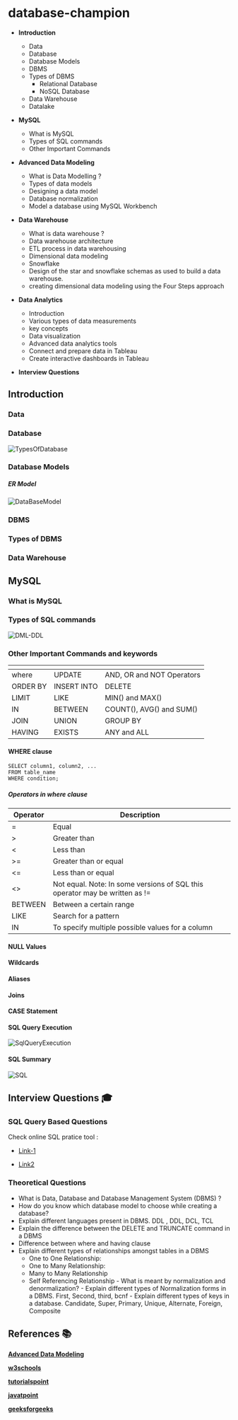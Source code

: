 # database-champion

- **Introduction**
   - Data
   - Database
   - Database Models
   - DBMS
   - Types of DBMS
     - Relational Database
     - NoSQL Database
   - Data Warehouse
   - Datalake 
        
- **MySQL**
  - What is MySQL
  - Types of SQL commands
  - Other Important Commands
 
- **Advanced Data Modeling**
   - What is Data Modelling ?
   - Types of data models
   - Designing a data model
   - Database normalization
   - Model a database using MySQL Workbench
     
- **Data Warehouse**
  - What is data warehouse ?
  - Data warehouse architecture
  - ETL process in data warehousing
  - Dimensional data modeling 
  - Snowflake
  - Design of the star and snowflake schemas as used to build a data warehouse.
  - creating dimensional data modeling using the Four Steps approach
 
- **Data Analytics**
   - Introduction
   - Various types of data measurements
   - key concepts
   - Data visualization
   - Advanced data analytics tools
   - Connect and prepare data in Tableau
   - Create interactive dashboards in Tableau

- **Interview Questions**

## Introduction

### Data

### Database

![TypesOfDatabase](https://github.com/vandnasharma90/database-champion/assets/137639055/d59b70d9-8824-449e-8a85-b54cdd057ed1)


### Database Models

##### ER Model


![DataBaseModel](https://github.com/vandnasharma90/database-champion/assets/137639055/29f43652-ff32-4798-93ef-3a9ba35af7d6)


### DBMS

### Types of DBMS




### Data Warehouse

## MySQL

### What is MySQL
### Types of SQL commands


![DML-DDL](https://github.com/vandnasharma90/database-champion/assets/137639055/1ab4ffd4-6816-44b2-a066-f26f640ac3d4)

### Other Important Commands and keywords

|  <!-- -->   | <!-- -->     | <!-- -->     |
| ------------| -----------  | ------------ |
| where       | UPDATE       | AND, OR and NOT Operators  |
| ORDER BY    | INSERT INTO  | DELETE                     |
| LIMIT       | LIKE         | MIN() and MAX()            |
| IN          | BETWEEN      | COUNT(), AVG() and SUM()   |
| JOIN        | UNION        | GROUP BY                   |
| HAVING      | EXISTS       | ANY and ALL                |

  
#### WHERE clause

```
SELECT column1, column2, ...
FROM table_name
WHERE condition;
```
##### Operators in where clause

|  Operator        | Description   |
| ---------------- | --------------|
| =                |  Equal        | 
| >                |  Greater than    | 
| <                |  Less than    | 
| >=               |  Greater than or equal    | 
| <=               |  Less than or equal    | 
| <>               |  Not equal. Note: In some versions of SQL this operator may be written as !=    | 
| BETWEEN          |  Between a certain range    | 
| LIKE             |  Search for a pattern    | 
| IN               |  To specify multiple possible values for a column    | 

#### NULL Values

#### Wildcards

#### Aliases

#### Joins



#### CASE Statement

#### SQL Query Execution

![SqlQueryExecution](https://github.com/vandnasharma90/database-champion/assets/137639055/32593544-f6ed-4ef8-bd72-0b2915955bc8)


#### SQL Summary

![SQL](https://github.com/vandnasharma90/database-champion/assets/137639055/fad0e440-1d48-4afd-b598-12425726a412)

## Interview Questions 🎓

### SQL Query Based Questions

Check online SQL pratice tool : 

- [Link-1](https://www.kdnuggets.com/2023/01/7-best-platforms-practice-sql.html)

- [Link2](https://medium.com/@meenakshi052003/choose-the-best-platforms-to-practice-sql-online-075358b3051e)

      


### Theoretical Questions

   - What is Data, Database and Database Management System (DBMS) ?
   - How do you know which database model to choose while creating a database?
   - Explain different languages present in DBMS. DDL , DDL, DCL, TCL
   - Explain the difference between the DELETE and TRUNCATE command in a DBMS
   - Difference between where and having clause
   - Explain different types of relationships amongst tables in a DBMS
      - One to One Relationship:
      - One to Many Relationship:
      - Many to Many Relationship
      - Self Referencing Relationship
    - What is meant by normalization and denormalization?
    - Explain different types of Normalization forms in a DBMS. First, Second, third, bcnf
    - Explain different types of keys in a database. Candidate, Super, Primary, Unique, Alternate, Foreign, Composite
    
 


## References  📚

   **[Advanced Data Modeling](https://www.coursera.org/learn/advanced-data-modeling)**

   **[w3schools](https://www.w3schools.com/mysql/mysql_where.asp)**
   
   **[tutorialspoint](https://www.tutorialspoint.com/dbms/index.htm)**
   
   **[javatpoint](https://www.javatpoint.com/dbms-tutorial)**
   
   **[geeksforgeeks](https://www.geeksforgeeks.org/dbms/?ref=ghm)**
